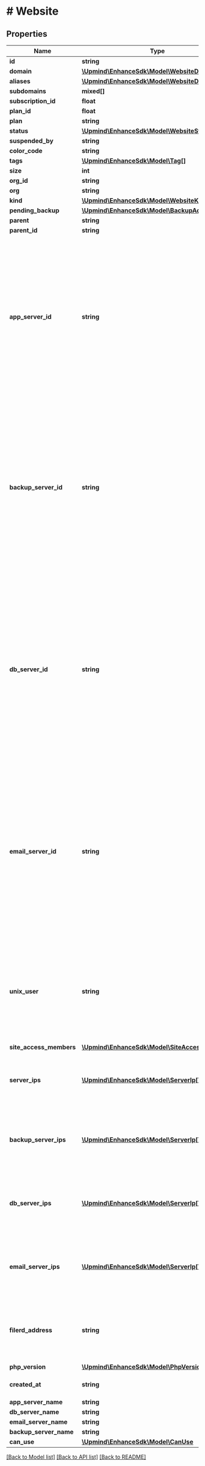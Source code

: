 # # Website

## Properties

Name | Type | Description | Notes
------------ | ------------- | ------------- | -------------
**id** | **string** |  |
**domain** | [**\Upmind\EnhanceSdk\Model\WebsiteDomain**](WebsiteDomain.md) |  |
**aliases** | [**\Upmind\EnhanceSdk\Model\WebsiteDomain[]**](WebsiteDomain.md) |  |
**subdomains** | **mixed[]** |  |
**subscription_id** | **float** |  | [optional]
**plan_id** | **float** |  | [optional]
**plan** | **string** |  | [optional]
**status** | [**\Upmind\EnhanceSdk\Model\WebsiteStatus**](WebsiteStatus.md) |  |
**suspended_by** | **string** |  | [optional]
**color_code** | **string** |  |
**tags** | [**\Upmind\EnhanceSdk\Model\Tag[]**](Tag.md) |  | [optional]
**size** | **int** |  |
**org_id** | **string** |  |
**org** | **string** |  | [optional]
**kind** | [**\Upmind\EnhanceSdk\Model\WebsiteKind**](WebsiteKind.md) |  |
**pending_backup** | [**\Upmind\EnhanceSdk\Model\BackupAction**](BackupAction.md) |  | [optional]
**parent** | **string** |  | [optional]
**parent_id** | **string** |  | [optional]
**app_server_id** | **string** | The id of the server on which this website is located. This is only returned when websites are queried recursively by an MO member, as the MO is in charge of servers and thus this information only concerns them. | [optional]
**backup_server_id** | **string** | The id of the server on which the backups of this website are located. This is only returned when websites are queried recursively by an MO member, as the MO is in charge of servers and thus this information only concerns them. | [optional]
**db_server_id** | **string** | The id of the server on which the databases of this website are located. This is only returned when websites are queried recursively by an MO member, as the MO is in charge of servers and thus this information only concerns them. | [optional]
**email_server_id** | **string** | The id of the server on which the emails of this website are located. This is only returned when websites are queried recursively by an MO member, as the MO is in charge of servers and thus this information only concerns them. | [optional]
**unix_user** | **string** | The unix user assigned to this website, used for ssh shells, prefixing website databases and databse users, etc. | [optional]
**site_access_members** | [**\Upmind\EnhanceSdk\Model\SiteAccessMember[]**](SiteAccessMember.md) |  | [optional]
**server_ips** | [**\Upmind\EnhanceSdk\Model\ServerIp[]**](ServerIp.md) | The addresses of the the server on which this website is located. | [optional]
**backup_server_ips** | [**\Upmind\EnhanceSdk\Model\ServerIp[]**](ServerIp.md) | The addresses of the the server on which this website&#39;s backups are located. | [optional]
**db_server_ips** | [**\Upmind\EnhanceSdk\Model\ServerIp[]**](ServerIp.md) | The addresses of the the server on which this website&#39;s databases are located. | [optional]
**email_server_ips** | [**\Upmind\EnhanceSdk\Model\ServerIp[]**](ServerIp.md) | The addresses of the the server on which this website&#39;s emails are located. | [optional]
**filerd_address** | **string** | The path relative to the control panel domain where filerd can be accessed. | [optional]
**php_version** | [**\Upmind\EnhanceSdk\Model\PhpVersion**](PhpVersion.md) |  | [optional]
**created_at** | **string** | The date the site was first added |
**app_server_name** | **string** |  | [optional]
**db_server_name** | **string** |  | [optional]
**email_server_name** | **string** |  | [optional]
**backup_server_name** | **string** |  | [optional]
**can_use** | [**\Upmind\EnhanceSdk\Model\CanUse**](CanUse.md) |  | [optional]

[[Back to Model list]](../../README.md#models) [[Back to API list]](../../README.md#endpoints) [[Back to README]](../../README.md)
